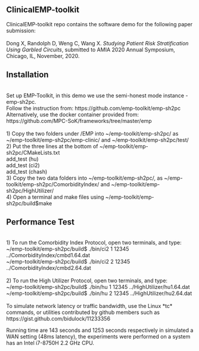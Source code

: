 ## ClinicalEMP-toolkit
  ClinicalEMP-toolkit repo contains the software demo for the following paper submission:<br/><br/>
  Dong X, Randolph D, Weng C, Wang X. *Studying Patient Risk Stratification Using Garbled Circuits*,
  submitted to AMIA 2020 Annual Symposium, Chicago, IL, November, 2020.
  <br/>
## Installation
  <br/>
  Set up EMP-Toolkit, in this demo we use the semi-honest mode instance - emp-sh2pc. 
  <br/>Follow the instruction from: https://github.com/emp-toolkit/emp-sh2pc
  <br/>Alternatively, use the docker container provided from: https://github.com/MPC-SoK/frameworks/tree/master/emp
  <br/><br/>
  1) Copy the two folders under /EMP into ~/emp-toolkit/emp-sh2pc/ as ~/emp-toolkit/emp-sh2pc/emp-clinic/ and ~/emp-toolkit/emp-sh2pc/test/
  <br/>
  2) Put the three lines at the bottom of ~/emp-toolkit/emp-sh2pc/CMakeLists.txt   <br/>
add_test (hu)  <br/>
add_test (ci2)  <br/>
add_test (chash)  <br/>
  3) Copy the two data folders into ~/emp-toolkit/emp-sh2pc/, as ~/emp-toolkit/emp-sh2pc/ComorbidityIndex/ and ~/emp-toolkit/emp-sh2pc/HighUtilizer/
  <br/>
  4) Open a terminal and make files using ~/emp-toolkit/emp-sh2pc/build$make
  <br/>
  
## Performance Test
  <br/>
  1) To run the Comorbidity Index Protocol, open two terminals, and type:
  <br/>
  ~/emp-toolkit/emp-sh2pc/build$ ./bin/ci2 1 12345 ../ComorbidityIndex/cmbd1.64.dat
  <br/>
  ~/emp-toolkit/emp-sh2pc/build$ ./bin/ci2 2 12345 ../ComorbidityIndex/cmbd2.64.dat
  <br/><br/>  
  2) To run the High Utilizer Protocol, open two terminals, and type:
  <br/>
  ~/emp-toolkit/emp-sh2pc/build$ ./bin/hu 1 12345 ../HighUtilizer/hu1.64.dat
  <br/>
  ~/emp-toolkit/emp-sh2pc/build$ ./bin/hu 2 12345 ../HighUtilizer/hu2.64.dat
  <br/><br/>  
  To simulate network latency or traffic bandwidth, use the Linux *tc* commands, or utilities contributed by github members such as https://gist.github.com/bidulock/11233356  <br/>
  
  Running time are 143 seconds and 1253 seconds respectively in simulated a WAN setting (48ms latency), the experiments were performed on a system has an Intel i7-8750H 2.2 GHz CPU.
